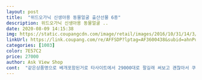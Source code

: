 ```yaml
---
layout: post 
title:  "위드오가닉 신생아용 동물얼굴 출산선물 6종" 
description: 위드오가닉 신생아용 동물얼굴 ..
date: 2020-08-09 14:15:38 
img: https://static.coupangcdn.com/image/retail/images/2016/10/31/14/3/2db36c19-659b-42ed-9cdf-3d10b55038b5.jpg 
linkUrl: https://link.coupang.com/re/AFFSDP?lptag=AF3600438&subid=ahnPublicAsk&pageKey=9248300&itemId=40608822&vendorItemId=3061573011&traceid=V0-113-cd0ca8fd9bf776e6 
categories: [1003] 
color: 7E57C2 
price: 27000 
author: Ask View Shop 
cont:  "같은상품명으로 베개포함된거로 타사이트에서 29000대로 팔길래 써보고 괜찮아서 쿠팡으로 지인에게 선물했는데.<br/>.<br/>박스포함6종인지는 생각도못했네요;;; 참고하세요<br/>물건에 비해 상자가 너무 커요.<br/> 손잡이 줄 꺼내려고 들었더니 뭔가 한쪽으로 쏠리길래 열어보니 물건에 비해 상자가 두배나 크니 한쪽으로 물건이 쏠려 반은 비더라구요.<br/> 굳이 상자 크지 않아도 되는데.<br/>.<br/> 되려 없어 보여요.<br/> 옷 색 화면이랑 다르게 누래요.<br/> 오가닉이 다 누렇진 않은데.<br/>.<br/> 급해서 로켓으로 주문한거라 선물하긴 했는데.<br/>.<br/> 주고서도 미안해요.<br/> 차라리 주말에 마트 가서 사서 줄껄.<br/>.<br/> 그 돈이면 브렌드 옷들도 예쁜거 사줄수 있는데.<br/>.<br/> 오가닉 붙여놓고 너무 안이쁜 디자인 바싸게 받는거 같아요 ㅜㅜ<br/>미처 신경못쓰다 급하게 보내줄때 아주 구성도 알차고 가격도 좋고 배송도 빠른 신지어 오가닉인 선물인거같아요<br/>사진은 선물받은동생이 보내준사진이예요<br/>선물세트 6종이라했는데 박스포함이네요.<br/>.<br/><br/>추천합니당<br/>" 
---
```

